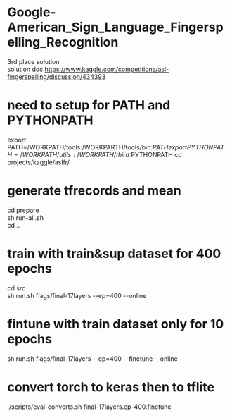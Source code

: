 # Google-American_Sign_Language_Fingerspelling_Recognition
3rd place solution  
solution doc https://www.kaggle.com/competitions/asl-fingerspelling/discussion/434393    

# need to setup for PATH and PYTHONPATH
export PATH=/WORKPATH/tools:/WORKPARTH/tools/bin:$PATH  
export PYTHONPATH=/WORKPATH/utils:/WORKPATH/third:$PYTHONPATH
cd projects/kaggle/aslfr/   

# generate tfrecords and mean    
cd prepare  
sh run-all.sh  
cd .. 
# train with train&sup dataset for 400 epochs  
cd src  
sh run.sh flags/final-17layers --ep=400 --online  
# fintune with train dataset only for 10 epochs 
sh run.sh flags/final-17layers --ep=400 --finetune --online  
# convert torch to keras then to tflite  
./scripts/eval-converts.sh  final-17layers.ep-400.finetune   

